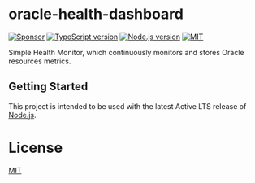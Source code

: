 # oracle-health-dashboard

[![Sponsor][sponsor-badge]][sponsor]
[![TypeScript version][ts-badge]][typescript]
[![Node.js version][nodejs-badge]][nodejs]
[![MIT][license-badge]][license]
<!---
[![Build Status - GitHub Actions][gha-badge]][gha-ci]
-->

Simple Health Monitor, which continuously monitors and stores Oracle resources metrics.

## Getting Started

This project is intended to be used with the latest Active LTS release of [Node.js][nodejs].

# License

[MIT](LICENSE)

[ts-badge]: https://img.shields.io/badge/TypeScript-4.5-blue.svg
[nodejs-badge]: https://img.shields.io/badge/Node.js->=%2016.13-blue.svg
[nodejs]: https://nodejs.org/dist/latest-v14.x/docs/api/
[typescript]: https://www.typescriptlang.org/
[license-badge]: https://img.shields.io/badge/license-APLv2-blue.svg
[license]: https://github.com/doberkofler/oracle-health-dashboard/blob/main/LICENSE
[sponsor-badge]: https://img.shields.io/badge/♥-Sponsor-fc0fb5.svg
[sponsor]: https://github.com/sponsors/jsynowiec
[jest]: https://facebook.github.io/jest/
[eslint]: https://github.com/eslint/eslint
[gh-actions]: https://github.com/features/actions
[repo-template-action]: https://github.com/jsynowiec/node-typescript-boilerplate/generate
